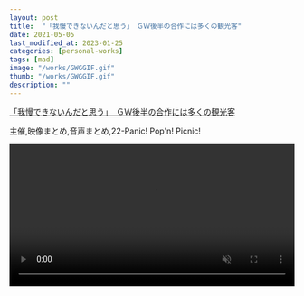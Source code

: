 ```yaml
---
layout: post
title:  "「我慢できないんだと思う」　ＧＷ後半の合作には多くの観光客"
date: 2021-05-05
last_modified_at: 2023-01-25
categories: [personal-works]
tags: [mad]
image: "/works/GWGGIF.gif"
thumb: "/works/GWGGIF.gif"
description: ""
---
```


<script type="application/javascript" src="https://embed.nicovideo.jp/watch/sm38683790/script?w=640&h=360"></script><noscript><a href="https://www.nicovideo.jp/watch/sm38683790">「我慢できないんだと思う」　ＧＷ後半の合作には多くの観光客</a></noscript>

主催,映像まとめ,音声まとめ,22-Panic! Pop'n! Picnic!

<video controls width="100%" autoplay loop muted="true" src="/works/GWG.mp4" type="video/mp4" >
 Sorry, your browser doesn't support embedded videos.
</video>